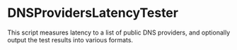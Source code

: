 # DNSProvidersLatencyTester
This script measures latency to a list of public DNS providers, and optionally output the test results into various formats.
